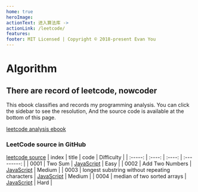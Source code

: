 ```yaml
---
home: true
heroImage: 
actionText: 进入算法库 ->
actionLink: /leetcode/
features:
footer: MIT Licensed | Copyright © 2018-present Evan You
---
```


# Algorithm
## There are record of leetcode, nowcoder
This ebook classifies and records my programming analysis. You can click the sidebar to see
the resolution, And the source code is available at the bottom of this page.

[leetcode analysis ebook](/leetcode/)

### LeetCode source in GitHub
[leetcode source](https://github.com/runope/acm)
|  index  | title  |  code  |  Difficulty |
| :-----: | :----: | :----: | :---------: |
| 0001 | Two Sum | [JavaScript](https://github.com/runope/algorithm/code_src/leetcode/0001-TwoSum.js) | Easy |
| 0002 | Add Two Numbers | [JavaScript](https://github.com/runope/algorithm/code_src/leetcode/0002-addTwoNumbers.js) | Medium |
| 0003 | longest substring without repeating characters | [JavaScript](https://github.com/runope/algorithm/code_src/leetcode/0003-longestSubstringWithoutRepeatingCharacters.js) | Medium |
| 0004 | median of two sorted arrays | [JavaScript](https://github.com/runope/algorithm/code_src/leetcode/0004-medianOfTwoSortedArrays.js) | Hard |


